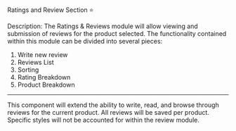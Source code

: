 Ratings and Review Section ⭐

Description:
The Ratings & Reviews module will allow viewing and submission of reviews for the product selected. The functionality contained within this module can be divided into several pieces:
1. Write new review
2. Reviews List
3. Sorting
4. Rating Breakdown
5. Product Breakdown
___
This component will extend the ability to write, read, and browse through reviews for the current product.
All reviews will be saved per product. Specific styles will not be accounted for within the review module.
